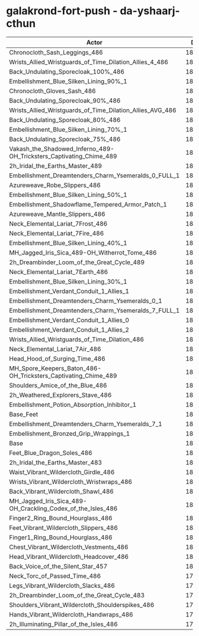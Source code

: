 # galakrond-fort-push - da-yshaarj-cthun
| Actor | DPS | Increase |
|---|:---:|:---:|
|Chronocloth_Sash_Leggings_486|184690|2.14%|
|Wrists_Allied_Wristguards_of_Time_Dilation_Allies_4_486|184651|2.12%|
|Back_Undulating_Sporecloak_100%_486|184611|2.10%|
|Embellishment_Blue_Silken_Lining_90%_1|184579|2.08%|
|Chronocloth_Gloves_Sash_486|184357|1.96%|
|Back_Undulating_Sporecloak_90%_486|184265|1.91%|
|Wrists_Allied_Wristguards_of_Time_Dilation_Allies_AVG_486|183954|1.74%|
|Back_Undulating_Sporecloak_80%_486|183778|1.64%|
|Embellishment_Blue_Silken_Lining_70%_1|183771|1.64%|
|Back_Undulating_Sporecloak_75%_486|183737|1.62%|
|Vakash_the_Shadowed_Inferno_489-OH_Tricksters_Captivating_Chime_489|183678|1.59%|
|2h_Iridal_the_Earths_Master_489|183316|1.38%|
|Embellishment_Dreamtenders_Charm_Ysemeralds_0_FULL_1|183255|1.35%|
|Azureweave_Robe_Slippers_486|183186|1.31%|
|Embellishment_Blue_Silken_Lining_50%_1|182912|1.16%|
|Embellishment_Shadowflame_Tempered_Armor_Patch_1|182831|1.12%|
|Azureweave_Mantle_Slippers_486|182797|1.10%|
|Neck_Elemental_Lariat_7Frost_486|182622|1.00%|
|Neck_Elemental_Lariat_7Fire_486|182541|0.96%|
|Embellishment_Blue_Silken_Lining_40%_1|182478|0.92%|
|MH_Jagged_Iris_Sica_489-OH_Witherrot_Tome_486|182464|0.91%|
|2h_Dreambinder_Loom_of_the_Great_Cycle_489|182368|0.86%|
|Neck_Elemental_Lariat_7Earth_486|182150|0.74%|
|Embellishment_Blue_Silken_Lining_30%_1|182134|0.73%|
|Embellishment_Verdant_Conduit_1_Allies_1|181948|0.63%|
|Embellishment_Dreamtenders_Charm_Ysemeralds_0_1|181947|0.63%|
|Embellishment_Dreamtenders_Charm_Ysemeralds_7_FULL_1|181938|0.62%|
|Embellishment_Verdant_Conduit_1_Allies_0|181937|0.62%|
|Embellishment_Verdant_Conduit_1_Allies_2|181911|0.61%|
|Wrists_Allied_Wristguards_of_Time_Dilation_486|181813|0.55%|
|Neck_Elemental_Lariat_7Air_486|181653|0.47%|
|Head_Hood_of_Surging_Time_486|181638|0.46%|
|MH_Spore_Keepers_Baton_486-OH_Tricksters_Captivating_Chime_489|181444|0.35%|
|Shoulders_Amice_of_the_Blue_486|181380|0.31%|
|2h_Weathered_Explorers_Stave_486|181096|0.16%|
|Embellishment_Potion_Absorption_Inhibitor_1|181030|0.12%|
|Base_Feet|181006|0.11%|
|Embellishment_Dreamtenders_Charm_Ysemeralds_7_1|181001|0.10%|
|Embellishment_Bronzed_Grip_Wrappings_1|180830|0.01%|
|Base|180812|0.00%|
|Feet_Blue_Dragon_Soles_486|180772|-0.02%|
|2h_Iridal_the_Earths_Master_483|180589|-0.12%|
|Waist_Vibrant_Wildercloth_Girdle_486|180559|-0.14%|
|Wrists_Vibrant_Wildercloth_Wristwraps_486|180449|-0.20%|
|Back_Vibrant_Wildercloth_Shawl_486|180283|-0.29%|
|MH_Jagged_Iris_Sica_489-OH_Crackling_Codex_of_the_Isles_486|180260|-0.31%|
|Finger2_Ring_Bound_Hourglass_486|180232|-0.32%|
|Feet_Vibrant_Wildercloth_Slippers_486|180208|-0.33%|
|Finger1_Ring_Bound_Hourglass_486|180208|-0.33%|
|Chest_Vibrant_Wildercloth_Vestments_486|180204|-0.34%|
|Head_Vibrant_Wildercloth_Headcover_486|180039|-0.43%|
|Back_Voice_of_the_Silent_Star_457|180016|-0.44%|
|Neck_Torc_of_Passed_Time_486|179989|-0.46%|
|Legs_Vibrant_Wildercloth_Slacks_486|179922|-0.49%|
|2h_Dreambinder_Loom_of_the_Great_Cycle_483|179879|-0.52%|
|Shoulders_Vibrant_Wildercloth_Shoulderspikes_486|179836|-0.54%|
|Hands_Vibrant_Wildercloth_Handwraps_486|179628|-0.65%|
|2h_Illuminating_Pillar_of_the_Isles_486|179618|-0.66%|
